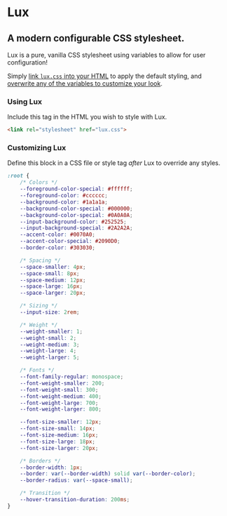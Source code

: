 # Lux

## A modern configurable CSS stylesheet.

Lux is a pure, vanilla CSS stylesheet using variables to allow for user configuration!

Simply [link `lux.css` into your HTML](#using-lux) to apply the default styling, and [overwrite any of the variables to customize your look](#customizing-lux).

### Using Lux
Include this tag in the HTML you wish to style with Lux.
```HTML
<link rel="stylesheet" href="lux.css">
```

### Customizing Lux
Define this block in a CSS file or style tag _after_ Lux to override any styles.
```CSS
:root {
    /* Colors */
    --foreground-color-special: #ffffff;
    --foreground-color: #cccccc;
    --background-color: #1a1a1a;
    --background-color-special: #000000;
    --background-color-special: #0A0A0A;
    --input-background-color: #252525;
    --input-background-special: #2A2A2A;
    --accent-color: #0070A0;
    --accent-color-special: #2090D0;
    --border-color: #303030;

    /* Spacing */
    --space-smaller: 4px;
    --space-small: 8px;
    --space-medium: 12px;
    --space-large: 16px;
    --space-larger: 20px;

    /* Sizing */
    --input-size: 2rem;

    /* Weight */
    --weight-smaller: 1;
    --weight-small: 2;
    --weight-medium: 3;
    --weight-large: 4;
    --weight-larger: 5;

    /* Fonts */
    --font-family-regular: monospace;
    --font-weight-smaller: 200;
    --font-weight-small: 300;
    --font-weight-medium: 400;
    --font-weight-large: 700;
    --font-weight-larger: 800;

    --font-size-smaller: 12px;
    --font-size-small: 14px;
    --font-size-medium: 16px;
    --font-size-large: 18px;
    --font-size-larger: 20px;

    /* Borders */
    --border-width: 1px;
    --border: var(--border-width) solid var(--border-color);
    --border-radius: var(--space-small);

    /* Transition */
    --hover-transition-duration: 200ms;
}
```